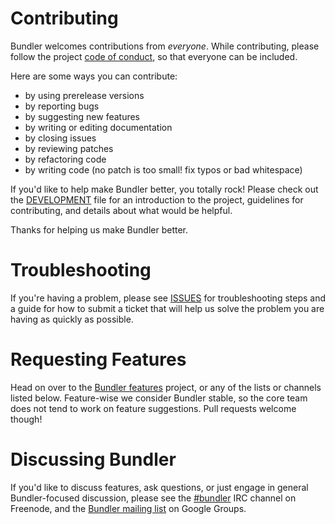 # Contributing

Bundler welcomes contributions from *everyone*. While contributing, please follow the project [code of conduct](http://bundler.io/conduct.html), so that everyone can be included.

Here are some ways you can contribute:

  - by using prerelease versions
  - by reporting bugs
  - by suggesting new features
  - by writing or editing documentation
  - by closing issues
  - by reviewing patches
  - by refactoring code
  - by writing code (no patch is too small! fix typos or bad whitespace)

If you'd like to help make Bundler better, you totally rock! Please check out the [DEVELOPMENT](https://github.com/bundler/bundler/blob/master/DEVELOPMENT.md) file for an introduction to the project, guidelines for contributing, and details about what would be helpful.

Thanks for helping us make Bundler better.

# Troubleshooting

If you're having a problem, please see [ISSUES](https://github.com/bundler/bundler/blob/master/ISSUES.md) for troubleshooting steps and a guide for how to submit a ticket that will help us solve the problem you are having as quickly as possible.

# Requesting Features

Head on over to the [Bundler features](https://github.com/bundler/bundler-features) project, or any of the lists or channels listed below. Feature-wise we consider Bundler stable, so the core team does not tend to work on feature suggestions. Pull requests welcome though!

# Discussing Bundler

If you'd like to discuss features, ask questions, or just engage in general Bundler-focused discussion, please see the [#bundler](irc://irc.freenode.net/#bundler) IRC channel on Freenode, and the [Bundler mailing list](http://groups.google.com/group/ruby-bundler) on Google Groups.
